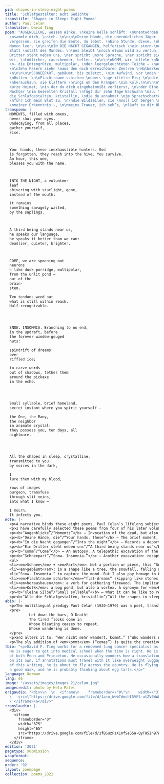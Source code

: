 ```yaml
---
pid: shapes-in-sleep-eight-poems
title: 'Schlafgestalten: acht Gedichte'
transtitle: 'Shapes in Sleep: Eight Poems'
author: Paul Celan
translator: David Ting
poem: "AUGENBLICKE, wessen Winke, \nkeine Helle schläft. \nUnentworden, allerorten,
  \nsammle dich, \nsteh. \n\n\n\nDeine Hände, die unermüdlichen Jäger. Gott \nist
  vergessen, sie greifen die Beute, du lebst. \nEine Stunde, diese, \nbläst dir den
  Namen leer. \n\n\n\nIN DIE NACHT GEGANGEN, helferisch \nein stern-\ndurchlässiges
  Blatt \nstatt des Mundes: \n\nes bleibt \nnoch etwas wild zu vertun, \nbäumlings.\n\n\n\nEin
  Dritter steht neben uns, \ner spricht unsre Sprache, \ner spricht sie besser als
  wir, \ntödlicher, rauschender, heller. \n\n\n\nKOMM, wir löffeln \nNervenzellen
  \n- die Entengrütze, multipolar, \nder leergeleuchteten Teiche — \naus den \nRauten-\ngruben.
  \n\nZehn Fasern ziehn \naus den noch erreichbaren Zentren \nHalberkennbares nach.
  \n\n\n\n\nSCHNEEPART, gebäumt, bis zuletzt, \nim Aufwind, vor \nden für immer entfensterten
  \nHütten: \n\nFlachträume schirken \nübers \ngeriffelte Eis; \n\ndie Wortschatten
  \nheraushaun, sie klaftern \nrings um den Krampen \nim Kolk.\n\n\n\n\nKleine Silbe,
  kurze Heimat, \nin der du dich eingeheimnißt verlierst, \n\nder Eine, Viele, \nder
  Nachbar \nim beseelten Kristall \nfügt dir zehn Tage Nachwahn \nzu. \n\n\n\n\nAlle
  die Schlafgestalten, kristallin, \ndie du annahmst \nim Sprachschatten, \n\nihnen
  \nführ ich mein Blut zu, \n\ndie Bildzeilen, sie \nsoll ich bergen \nin den Schlitzvenen
  \nmeiner Erkenntnis -, \n\nmeine Trauer, ich seh’s, \nläuft zu dir über.\n"
transpoem: |
  MOMENTS, filled with omens,
  never shut your eyes.
  Undecaying, from all places,
  gather yourself,
  rise.



  Your hands, these inexhaustible hunters. God
  is forgotten, they reach into the hive. You survive.
  An hour, this one,
  blesses you with the name.



  INTO THE NIGHT, a volunteer
  leaf
  shivering with starlight, gone,
  instead of the mouth:

  it remains
  something savagely wasted,
  by the saplings.



  A third being stands near us,
  he speaks our language,
  he speaks it better than we can:
  deadlier, quieter, brighter.



  COME, we are spooning out
  neurons
  — like duck porridge, multipolar,
  from the unlit pond —
  out of the
  brain-
  stem.

  Ten tendons weed out
  what is still within reach.
  Half-recognizable.




  SNOW. INSOMNIA. Branching to no end,
  in the updraft, before
  the forever window-gouged
  huts:

  spindrift of dreams
  over
  riffled ice;

  to carve words
  out of shadows, tether them
  around the pickaxe
  in the echo.




  Small syllable, brief homeland,
  secret instant where you spirit yourself —

  the One, the Many,
  the neighbor
  in animate crystal:
  they possess you, ten days, all
  nightmare.




  All the shapes in sleep, crystalline,
  transmitted to you
  by voices in the dark,

  I
  lure them with my blood,

  rows of images
  burgeon, transfuse
  through slit veins,
  into what I know —

  I mourn.
  It infects you.
note: |-
  <p>A narrative binds these eight poems. Paul Celan’s lifelong subject: the presence of evil. The transitions between these poems are as important as what each poem contains. In order: a dead thing resurrects itself; a set of hands remembers its owner; a loved one vanishes; a sinister stranger appears; a skull is opened; a worksite remains haunted; someone is possessed; the reader is acquainted with grief. Allow the other voices to emerge.</p>
  <p>I have carefully selected these poems from four of his later volumes (<em>Fadensonnen</em>, <em>Lichtzwang</em>, <em>Schneepart</em>, <em> Zeitgehöft</em>), and his uncollected work, which is rarely translated into English. His work is shot through with allusions, metaphors, distorted grammar, specialized vocabulary. His poems operate like Trojan horses. In English, I cautiously open the trapdoor.</p>
  <p><b>“Augenblicke”/“Moments”</b> — Invocation of the dead, but also of the self. The poem revolves around the word for “moments”: <em>Augen</em> +  <em>Blicke</em> (“eye” + “glances”). Celan puns on the image of an eye with <em>Winke</em> (plural), which is not a “wink” but “a sign, a hint.” <em>Augenblicke</em> to <em>Winke</em>: for English, I reimagine this as the decay from “moments” to the word “omen” hidden within. I retain the assonance of <em>schläft</em>/<em>steh</em> in “eyes”/“rise.” <em>Fadensonnen</em> (1968).</p>
  <p><b>“Deine Hände, die”/“Your hands, these”</b> — The brief moment, during the creative act, when one forgets that they are writing anything. Uncollected (1958).</p>
  <p><b>“In die Nacht gegangen”/“Into the night”</b> — Records a deportation, and the ingratitude of the new generation. Punning on “leaf” as a page, as a missing part of a family tree. The mouth left behind: Celan’s. But what is wasted? Celan’s voice, or the person missing? <em>Lichtzwang</em> (1970).</p>
  <p><b>“Ein Dritter steht neben uns”/“A third being stands near us”</b> — An uncanny presence. Is it welcome? Uncollected (circa 1957).</p>
  <p><b>“Komm”/“Come”</b> — An autopsy. A telepathic excavation of the last experiences of the dead. Ten fingers dredging fibrous neurons out of a skull. <em>Rauten-</em>/<em>grüben</em> is the rhomboid fossa, a specific structure deep in the brainstem. <em>Raute</em> also refers to a bitter herb called rue, or ruewort. During the Renaissance it was believed to improve eyesight when consumed. See <em>Paradise Lost</em> (11.413–428) where the Archangel Michael “purged with euphrasy and rue / The visual nerve” of Adam; this divine concoction opens Adam’s eyes to the depths of his Original Sin, thoroughly clarifying his vision, “even to the inmost seat of mental sight.” <em>Fadensonnen</em> (1968).</p>
  <p><b>“Schneepart”/“Snow. Insomnia.”</b> — Another excavation: recapturing a forgotten dream. Strain of locating the words for it, after awakening. <em>Schneepart</em> (1971).</p>
  <ul>
  <li><em>Schnee</em> + <em>Part</em>: Not a portion or piece, this “Snowpart,” but how one plays a part, a role — plays dead. <em>Schnee</em>, snow, white, resembles the whitest, purest crematorium ash.</li>
  <li><em>gebäumt</em>: in a shape like a tree, the snowfall, falling ash: a family tree. In front of huts with broken windows. Houses with damaged eyes. Again, the scene of a deportation.</li>
  <li>“Snow. Insomnia.” to capture the mood. But I also pay homage to Osip Mandelstam’s “Schlaflosigkeit. Homer.” after Celan’s own German translation of his favorite poet. Nadezhda Mandelstam, Osip’s widow, upon reading Celan’s translations, indicated in a postcard to Celan dated July 12, 1962, that Celan had not performed this literally but had movingly transposed her husband’s Russian. In that faith, I transform Celan back into Mandelstam.</li>
  <li><em>Flachtraume schirken</em>=“flat-dreams” skipping like stones over frozen water. My translation is a different moment. “Spindrift”: the trace of debris in the wind such skipping leaves behind.</li>
  <li><em>heraushauen</em>: a verb for gathering firewood. The implication: words can be set alight.</li>
  <li><em>Kolk</em>: a bog pond, but also a vortex. A synonym for <em>Kolk </em>(“bog pond”) is <em>Moorauge</em>: “moor” + “eye.” A complement to the shattered “eyes” of the huts. Abstracting all of these resonances, this version keeps a pronunciation: the long “o” sound found in both <em>Kolk</em> and <em>echo</em>. An “o”: a shape whose circle suggests an open mouth, as well as an open eye.</li></ul>
  <p><b>“Kleine Silbe”/“Small syllable”</b> — What it can be like to read Celan: intense reflection on a single word, as if it were a crystal. The neologism <em>Nachwahn</em> (“ensuing madness”) shares the prefix <em>Nach-</em> (“to,” “after”) with <em>Nachbar</em> (“neighbor”). I keep the alliteration. Close to <em>Nachwahn</em> is <em>Nachwahl</em>: a postponed election. Uncollected (1969).</p>
  <p><b>“Alle die Schlafgestalten, kristallin”/“All the shapes in sleep, crystalline”</b> — Psychic intervention, or revenge. A translingual rhyme between lure and <em>führ</em>, root verb for Hitler’s title, <em>der Führer</em> (“the Leader”). I readjust <em>bergen</em> (“to rescue”) to “burgeon” (“to flourish”), as a play on their deceptive similarities in spelling, pronunciation, and meaning. In light of Celan’s lifelong guilt, and his eventual suicide in the knowledge that he had survived while his parents were murdered in the Holocaust: a person rescued does not necessarily flourish. <em>Zeitgehöft</em> (1975).</p>
abio: |-
  <p>The multilingual prodigy Paul Celan (1920–1970) was a poet, translator, and teacher. His poems, intimately personal yet also intimidatingly specific,  memorialize the Shoah. Until the end of his life, he lived in Paris, working at the École Normale Supérieure as a lecturer in German — a position he nearly refused because he felt it beneath him. However, assigning students translation exercises was a source of pleasure for him. His own vast translation résumé included Giuseppe Ungaretti, Henri Michaux, Marianne Moore, Fernando Pessoa, and others. He considered his translations of Osip Mandelstam as important as his own poetry. Paul Celan often strayed from literalism, enhancing lines with insertions, omissions, and autobiographical touches. Reworking Emily Dickinson, Celan approaches the last line of her stanza,</p>
  <pre>
           Let down the bars, O Death!
           The tired flocks come in
           Whose bleating ceases to repeat,
           Whose wandering is done.
  </pre>
  <p>and alters it to, “Wer nicht mehr wandert, kommt.” (“Who wanders no more, comes.”)</p>
  <p>The sly addition of <em>kommt</em> (“comes”) is quite the creative betrayal. Here we behold the deadly playfulness of Celan’s imagination, and also, how he expects to be translated. I will not speak of his death. But let the reader imagine what this one word, <em>kommt</em>, could have meant in his life.</p>
tbio: "<p>David F. Ting works for a renowned lung cancer specialist as a medical scribe.
  He is eager to get into medical school when the time is right. He is a proud alum
  of both Penn and Princeton. He occasionally wonders how a translation can survive
  on its own, if annotations must travel with it like overweight luggage. At the time
  of this writing, he is about to fly across the country. He is flying alone, he has
  a good mask, and he is probably thinking about egg tarts.</p>"
language: German
lang: de
image: "/assets/images/images_21/celan.jpg"
imagecredit: photo by Heta Patel
origaudio: "<div>\n  \n  <iframe\n    frameborder=\"0\"\n    width=\"375\"\n    height=\"65\"\n
  \   src=\"https://drive.google.com/file/d/1ano_WwbTdechI5VP5-utZV6WWF_Cq9in/preview\">\n
  \ </iframe>\n</div>"
translaudio: |-
  <div>
    <iframe
      frameborder="0"
      width="375"
      height="65"
      src="https://drive.google.com/file/d/1fBGuzFzX1nfSeS5a-QyTH5In97wcX7H6/preview">
    </iframe>
  </div>
edition: '2021'
pagetype: submission
wrapformat: 
sequence: 
order: '02'
layout: poempage
collection: poems_2021
---
```


